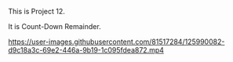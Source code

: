 

This is Project 12.

 It is Count-Down Remainder.

 
https://user-images.githubusercontent.com/81517284/125990082-d9c18a3c-69e2-446a-9b19-1c095fdea872.mp4
